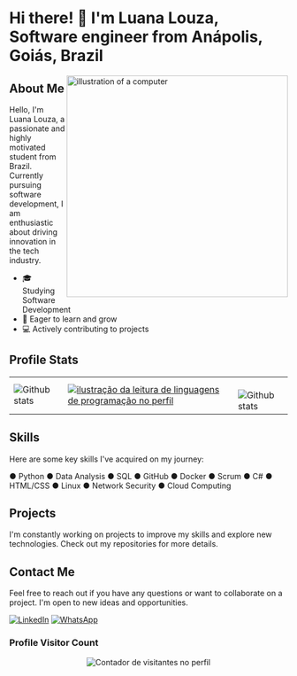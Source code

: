 # Hi there! 👋 I'm Luana Louza, Software engineer from Anápolis, Goiás, Brazil

<img align="right" width="400" alt="illustration of a computer" src="https://raw.githubusercontent.com/MicaelliMedeiros/micaellimedeiros/master/image/computer-illustration.png">

## About Me

Hello, I'm Luana Louza, a passionate and highly motivated student from Brazil. Currently pursuing software development, I am enthusiastic about driving innovation in the tech industry.

- 🎓 Studying Software Development
- 🌱 Eager to learn and grow
- 💻 Actively contributing to projects

## Profile Stats

<table>
  <tr>
    <td>
      <img
        align="left"
        src="https://github-readme-stats.vercel.app/api?username=luanalouza&theme=dark&hide_border=false&include_all_commits=true&count_private=true"
        alt="Github stats"
      />
    </td>
    <td>
      <a href="https://github.com/luanalouza" title="ilustração do mapeamento de linguagens">
  <img align="center" src="https://github-readme-stats.vercel.app/api/top-langs/?username=luanalouza&theme=dracula&hide_langs_below=1" alt="ilustração da leitura de linguagens de programação no perfil"/>
</a>
    </td>
    <td>
      <br />
      <img
        align="left"
        src="https://github-readme-streak-stats.herokuapp.com/?user=luanalouza&theme=dark&hide_border=false"
        alt="Github stats"
      />
    </td>
  </tr>
</table>

## Skills

Here are some key skills I've acquired on my journey:

● Python ● Data Analysis ● SQL ● GitHub   ● Docker ● Scrum ● C# ● HTML/CSS ● Linux
● Network Security ● Cloud Computing
  
## Projects

I'm constantly working on projects to improve my skills and explore new technologies. Check out my repositories for more details.

## Contact Me

Feel free to reach out if you have any questions or want to collaborate on a project. I'm open to new ideas and opportunities.

<a href="https://www.linkedin.com/in/luana-louza/" title="LinkedIn" target="_blank">
<img src="https://img.shields.io/badge/LinkedIn-0077B5?style=for-the-badge&logo=linkedin&logoColor=white" alt="LinkedIn"/></a>
 
 <a href="https://wa.me/+5562996918913" title="WhatsApp" target="_blank">
<img src="https://img.shields.io/badge/WhatsApp-25D366?style=for-the-badge&logo=whatsapp&logoColor=white" alt="WhatsApp"/></a>


<h3><b>Profile Visitor Count</b></h3>
</div>

<p align="center">
  <img 
    src="https://hits.seeyoufarm.com/api/count/incr/badge.svg?url=https%3A%2F%2Fgithub.com%2Fluanalouza&count_bg=%2379C83D&title_bg=%23555555&icon=github.svg&icon_color=%23FFFFFF&title=visitors&edge_flat=false"
    alt="Contador de visitantes no perfil"
  />
</p>

